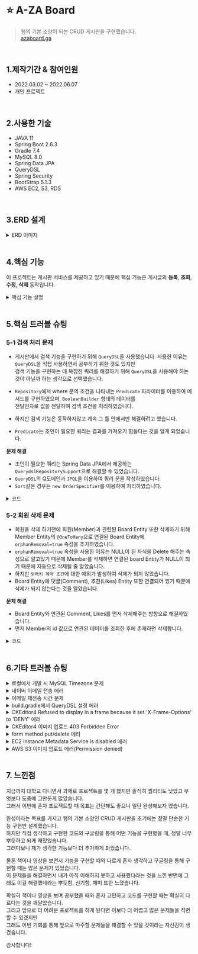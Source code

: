 # ⭐ A-ZA Board
> 웹의 기본 소양이 되는 CRUD 게시판을 구현했습니다.  
> [azaboard.ga](http://azaboard.ga)
<br>  

## 1.제작기간 & 참여인원  
- 2022.03.02 ~ 2022.06.07
- 개인 프로젝트
<br>

## 2.사용한 기술
- JAVA 11
- Spring Boot 2.6.3
- Gradle 7.4
- MySQL 8.0
- Spring Data JPA
- QueryDSL
- Spring Security
- BootStrap 5.1.3
- AWS EC2, S3, RDS
<br>

## 3.ERD 설계
<details>
<summary>ERD 이미지</summary>

<img src="https://user-images.githubusercontent.com/60730405/172790041-2d38a29b-210e-4e35-b77f-08b791484a8a.png" height="650px" width="750px">
</details>  

<br>

## 4.핵심 기능
이 프로젝트는 게시판 서비스를 제공하고 있기 때문에 핵심 기능은 게시글의 **등록**, **조회**, **수정**, **삭제** 동작입니다.  

<details>
<summary>핵심 기능 설명</summary>

### 4.1 전체 흐름
전체 흐름은 다음과 같습니다.  
이 흐름 안에서 **등록**, **조회**, **수정**, **삭제** 동작이 진행됩니다.  
<img src="https://user-images.githubusercontent.com/60730405/172858424-705cd5b1-33ca-4581-9f90-89e26eb68d6a.JPG" height="200px">

<details>
<summary>게시글 등록</summary>

#### Controller
<img src="https://user-images.githubusercontent.com/60730405/172861164-168637bb-9cef-4db2-b50e-b7a508f8ba09.JPG" height="400px">  
  
- BoardController에는 View에서 넘어온 데이터를 전달받아 처리합니다. ⭐ [코드 확인](https://github.com/moon-July5/SpringBoot_A-ZA/blob/d1c11ae1d7b3c8dd3141cb1908a8817f510a44c0/src/main/java/com/moon/aza/controller/BoardController.java#L81)
- 여기서 tid 변수는 `임시저장된 게시글 번호`입니다. 이것을 왜 따로 요청받아 처리하냐면 임시저장된 게시글을 불러와서  
완전히 작성 후, 실제 저장하게 된다면 임시저장된 게시글은 더 이상 사용하지 않을 것이기 때문에 삭제하기 위함입니다.  
  ⭐ [코드 확인](https://github.com/moon-July5/SpringBoot_A-ZA/blob/d1c11ae1d7b3c8dd3141cb1908a8817f510a44c0/src/main/java/com/moon/aza/controller/BoardController.java#L84)  
- 게시판으로 리다이렉트하도록 응답합니다. ⭐ [코드 확인](https://github.com/moon-July5/SpringBoot_A-ZA/blob/d1c11ae1d7b3c8dd3141cb1908a8817f510a44c0/src/main/java/com/moon/aza/controller/BoardController.java#L87)   

#### Service
<img src="https://user-images.githubusercontent.com/60730405/172870015-8e133740-7e6a-4b0a-9552-8f468bd3b972.JPG" height="450px">
  
**Entity 형태로 변환** ⭐ [코드 확인](https://github.com/moon-July5/SpringBoot_A-ZA/blob/d452c5def66ce0e2acb70a6ed7d56c31b9c5cb38/src/main/java/com/moon/aza/service/BoardService.java#L81)
- `BoardRepository`에 전달할 수 있도록 요청받은 DTO -> Entity 형태로 변환하는 메서드입니다.  

**실제 DB에 저장** ⭐ [코드 확인](https://github.com/moon-July5/SpringBoot_A-ZA/blob/d452c5def66ce0e2acb70a6ed7d56c31b9c5cb38/src/main/java/com/moon/aza/service/BoardService.java#L74)  
- `saveBoard()` 메서드를 통해 Entity 형태로 변환된 데이터를 `BoardRepository`로 전달합니다.  

#### Repository
<img src="https://user-images.githubusercontent.com/60730405/172872998-4599320b-3368-4753-9108-a1d05de0aa89.JPG" height="400px" width="800px">  

- Entity 형태의 데이터를 `save()` 메서드를 통해 실제 Database에 전달하여 저장합니다. ⭐ [코드 확인](https://github.com/moon-July5/SpringBoot_A-ZA/blob/d452c5def66ce0e2acb70a6ed7d56c31b9c5cb38/src/main/java/com/moon/aza/service/BoardService.java#L78)   
</details> 
  
<details>
<summary>게시글 조회</summary>

#### Controller
<img src="https://user-images.githubusercontent.com/60730405/172997868-e2e326b8-7a41-474b-93bd-b2560b5af39a.JPG" height="350px">

- 조회한 게시물의 내용을 가져오고 View에 전달합니다.  ⭐ [코드 확인](https://github.com/moon-July5/SpringBoot_A-ZA/blob/5bc189ded69c76239ac98b0a18e0f62f8152015b/src/main/java/com/moon/aza/controller/BoardController.java#L67)  
- 사용자를 나타내는 `member`가 null이 아닐 경우, 사용자가 조회한 게시물의 추천을 눌렀는지 확인하여 반영하도록 합니다. ⭐ [코드 확인](https://github.com/moon-July5/SpringBoot_A-ZA/blob/5bc189ded69c76239ac98b0a18e0f62f8152015b/src/main/java/com/moon/aza/controller/BoardController.java#L69)  
  
#### Service
<img src="https://user-images.githubusercontent.com/60730405/173000216-e20f98e0-cd69-4b51-a7f1-01a4624c8882.JPG" height="450px">
  
**실제 DB에서 조회** ⭐ [코드 확인](https://github.com/moon-July5/SpringBoot_A-ZA/blob/5bc189ded69c76239ac98b0a18e0f62f8152015b/src/main/java/com/moon/aza/service/BoardService.java#L93)  
- `BoardRepository`의 `getBoardWithAll()` 메서드로 조회한 게시글의 데이터들(게시글 내용, 댓글 수, 추천 수)을 모두 가져오도록 합니다.  

**DTO 형태로 변환** ⭐ [코드 확인](https://github.com/moon-July5/SpringBoot_A-ZA/blob/5bc189ded69c76239ac98b0a18e0f62f8152015b/src/main/java/com/moon/aza/service/BoardService.java#L160)
- 위에서 조회한 데이터들을 DTO 형태로 변환한 후에 반환하도록 합니다.  
  
#### Repository
<img src="https://user-images.githubusercontent.com/60730405/173001248-1451ef32-24a2-4609-9e0d-932366f70326.JPG" height="300px" width="800px"> 

- `@Query` 애너테이션으로 특정 게시물의 데이터를 조회하는 쿼리를 구현했습니다. ⭐ [코드 확인](https://github.com/moon-July5/SpringBoot_A-ZA/blob/5bc189ded69c76239ac98b0a18e0f62f8152015b/src/main/java/com/moon/aza/repository/BoardRepository.java#L28)
- 조회할 데이터는 게시물, 댓글 수, 추천 수이며, `left outer join`으로 기준 테이블인 `Board`와 대상 테이블인 `Comment`, `Likes`의 데이터를 누락 없이 가져오기 위함입니다.  
- `List<Object[]>` 형태로 반환하도록 합니다.  
</details>
  
<details>
<summary>게시글 수정/삭제</summary>

#### Controller
<img src="https://user-images.githubusercontent.com/60730405/173071970-d8207356-3007-49cc-8890-f39935c849de.JPG" height="420px" width="800px">

**게시글 수정**
- View에서 수정된 데이터를 받아 동작을 진행합니다. ⭐ [코드 확인](https://github.com/moon-July5/SpringBoot_A-ZA/blob/6f9a7bdbdb3df91a04bfb2c2eda25e1cbb41af2b/src/main/java/com/moon/aza/controller/BoardController.java#L93)  
- 수정이 정상적으로 동작하면 수정한 게시글로 리다이렉트하도록 합니다. 이때 페이지 번호와 게시글의 번호도 같이 전달하도록 합니다. ⭐ [코드 확인](https://github.com/moon-July5/SpringBoot_A-ZA/blob/6f9a7bdbdb3df91a04bfb2c2eda25e1cbb41af2b/src/main/java/com/moon/aza/controller/BoardController.java#L98)  

**게시글 삭제**
- View에서 게시글의 번호를 받아 삭제 동작을 진행합니다. 성공적으로 삭제가 되면 게시판으로 리다이렉트합니다. ⭐ [코드 확인](https://github.com/moon-July5/SpringBoot_A-ZA/blob/6f9a7bdbdb3df91a04bfb2c2eda25e1cbb41af2b/src/main/java/com/moon/aza/controller/BoardController.java#L102)

#### Service
<img src="https://user-images.githubusercontent.com/60730405/173076371-bdfbf34f-dccd-48fe-8e88-525fe476f280.JPG" height="370px">

**게시글 수정**
- 수정할 게시글이 존재하는지 조회합니다. 존재하면 `Title`과 `Contents`를 수정 후 다시 `BoardRepository`로 전달하여 저장합니다. ⭐ [코드 확인](https://github.com/moon-July5/SpringBoot_A-ZA/blob/6f9a7bdbdb3df91a04bfb2c2eda25e1cbb41af2b/src/main/java/com/moon/aza/service/BoardService.java#L104)

**게시글 삭제**
- 게시글의 번호를 `BoardRepository`로 전달하여 DB에 삭제 요청합니다. ⭐ [코드 확인](https://github.com/moon-July5/SpringBoot_A-ZA/blob/6f9a7bdbdb3df91a04bfb2c2eda25e1cbb41af2b/src/main/java/com/moon/aza/service/BoardService.java#L118)

#### Repository
<img src="https://user-images.githubusercontent.com/60730405/173079959-c707d992-0358-4993-9aa8-24ef7b0d7e66.JPG" height="370px">

**수정할 게시글 조회** ⭐ [코드 확인](https://github.com/moon-July5/SpringBoot_A-ZA/blob/6f9a7bdbdb3df91a04bfb2c2eda25e1cbb41af2b/src/main/java/com/moon/aza/service/BoardService.java#L105)
- `findById()` 메서드를 통해 특정 게시글의 번호로 DB에서 `Board`를 조회합니다.  

**게시글 수정 후 저장** ⭐ [코드 확인](https://github.com/moon-July5/SpringBoot_A-ZA/blob/6f9a7bdbdb3df91a04bfb2c2eda25e1cbb41af2b/src/main/java/com/moon/aza/service/BoardService.java#L113)
- `save()` 메서드를 통해 수정된 데이터를 다시 DB에 저장합니다.  

**게시글 삭제** ⭐ [코드 확인](https://github.com/moon-July5/SpringBoot_A-ZA/blob/6f9a7bdbdb3df91a04bfb2c2eda25e1cbb41af2b/src/main/java/com/moon/aza/service/BoardService.java#L118)
- `deleteById()` 메서드로 특정 게시글의 번호를 통해 DB에서 삭제합니다.
</details>
</details>

<br>
  
## 5.핵심 트러블 슈팅
### 5-1 검색 처리 문제
- 게시판에서 검색 기능을 구현하기 위해 `QueryDSL`을 사용했습니다. 사용한 이유는 `QueryDSL`을 직접 사용하면서 공부하기 위한 것도 있지만  
  검색 기능을 구현하는 데 복잡한 쿼리를 해결하기 위해 `QueryDSL`을 사용해야 하는 것이 아닐까 하는 생각으로 선택했습니다.  
  
- `Repository`에서 where 문의 조건을 나타내는 `Predicate` 파라미터를 이용하여 메서드를 구현하였으며, `BooleanBuilder` 형태의 데이터를  
  전달인자로 값을 전달하여 검색 조건을 처리하였습니다.  
- 하지만 검색 기능은 동작하지않고 계속 그 틀 안에서만 해결하려고 했습니다.  
- `Predicate`는 조인이 필요한 쿼리는 결과를 가져오기 힘들다는 것을 알게 되었습니다.   

**문제 해결**

- 조인이 필요한 쿼리는 Spring Data JPA에서 제공하는 `QuerydslRepositorySupport`으로 해결할 수 있었습니다.  
- `QueryDSL`의 Q도메인과 `JPQL`을 이용하여 쿼리 문을 작성하였습니다.  
- `Sort`같은 경우는 `new OrderSpecifier`를 이용하여 처리하였습니다.  
<details>
<summary>코드</summary>

```java
   /**
   * 게시글 검색 기능
   */
   @Override
    public Page<Object[]> searchBoard(BooleanBuilder booleanBuilder, Pageable pageable) {
        QBoard qBoard = QBoard.board;
        QComment qComment = QComment.comment;
        QLikes qLikes = QLikes.likes;

        JPQLQuery<Board> jpqlQuery = from(qBoard);
        jpqlQuery.leftJoin(qComment).on(qComment.board.eq(qBoard));
        jpqlQuery.leftJoin(qLikes).on(qLikes.board.eq(qBoard));

        JPQLQuery<Tuple> tuple = jpqlQuery.select(qBoard, qComment.countDistinct(), qLikes.countDistinct());
        tuple.where(booleanBuilder);
        tuple.groupBy(qBoard);

        Sort sort = pageable.getSort();
        sort.stream().forEach(order -> {
            Order direction = order.isAscending()? Order.ASC : Order.DESC;
            String property = order.getProperty();

            PathBuilder orderByExpression = new PathBuilder(Board.class, "board");
            tuple.orderBy(new OrderSpecifier(direction, orderByExpression.get(property)));
        });

        long count = tuple.fetchCount();

        tuple.offset(pageable.getOffset());
        tuple.limit(pageable.getPageSize());

        List<Tuple> result = tuple.fetch();

        Page<Object[]> page = new PageImpl<>(result.stream().map(t -> t.toArray()).collect(Collectors.toList()),
                pageable, count);
        return page;
    }
```
</details>

### 5-2 회원 삭제 문제
- 회원을 삭제 하기전에 회원(Member)과 관련된 Board Entity 또한 삭제하기 위해 Member Entity의 `@OneToMany`으로 연결된 Board Entity에 `orphanRemoval=true` 속성을 추가하였습니다.  
- `orphanRemoval=true` 속성을 사용한 이유는 NULL이 된 자식을 Delete 해주는 속성으로 알고있기 때문에 Member를 삭제하면 연결된 board Entity가 NULL이 되기 때문에 자동으로 삭제될 줄 알았습니다.  
- 하지만 `외래키 제약 조건`에 대한 예외가 발생하여 삭제가 되지 않았습니다.  
- Board Entity에 댓글(Comment), 추천(Likes) Entity 또한 연결되어 있기 때문에 삭제가 되지 않는다는 것을 알았습니다.  
  
**문제 해결**  
  
- Board Entity와 연관된 Comment, Likes를 먼저 삭제해주는 방향으로 해결하였습니다.  
- 먼저 Member의 id 값으로 연관된 데이터를 조회한 후에 존재하면 삭제합니다.  
<details>
<summary>코드</summary>

```java
   /**
   * 회원 삭제
   */
  public void deleteMember(Member member){
        List<Long> boardIds = boardRepository.findByMemberId(member.getId());
        List<Long> likesIds = likesRepository.findByMemberId(member.getId());
        List<Long> commentIds = commentRepository.findByMemberId(member.getId());
        if(!commentIds.isEmpty()){
            commentRepository.deleteAllByIdIn(commentIds);
        }
        if(!likesIds.isEmpty()){
            likesRepository.deleteAllByIdIn(likesIds);
        }
        if(!boardIds.isEmpty()){
            boardRepository.deleteAllByIdIn(boardIds);
        }
        memberRepository.deleteById(member.getId());
    }
```
</details>

<br>
  
## 6.기타 트러블 슈팅
<details>
<summary>로컬에서 개발 시 MySQL Timezone 문제</summary>

로컬에서 MySQL을 통해 Database를 개발하게 되면 데이터 저장 시 시간이 `Asia/Seoul`로 되지 않고  
`System`으로 되어 있어 시간이 한국의 현재 시간과 일치하지 않는 문제가 발생했습니다.  
  
이 Timezone을 `Asia/Seoul`로 변경하기 위해 [링크](https://dev.mysql.com/downloads/timezones.html)에 접속하여 운영체제와 MySQL 버전에 맞게 다운합니다.  
다운받은 파일을 `MySQL Workbench`에서 쿼리를 실행합니다.  
쿼리가 성공적으로 실행이 됐다면 아래의 코드를 입력하여 Timezone을 `Asia/Seoul`로 설정합니다.  
```
SET global time_zone = 'Asia/Seoul';
SET time_zone = 'Asia/Seoul';
```
</details>
  
<details>
<summary>네이버 이메일 전송 에러</summary>

회원가입 후 이메일 인증을 하기 위해 사용자에게 이메일을 보내는 데 STMP 전송 오류가 발생했습니다.  

오류가 발생한 이유는 제 네이버 계정에 2차 인증이 걸려있었기 때문에 제 이메일을 통해 전송할 수 없었습니다. `application.properties` 파일에 네이버 계정의 비밀번호를 입력하는 것이 아닌 애플리케이션 비밀번호를 저장해야 합니다.  
애플리케이션 비밀번호를 설정하기 위해 네이버에서 `네이버ID > 보안설정 > 기본보안설정 > 2단계 인증 > 관리`에 이동하여 `애플리케이션 비밀번호 관리`에서 생성해야 합니다.  
그 후 생성된 비밀번호를 설정 파일에 저장해야 합니다.    
</details>

<details>
<summary>이메일 재전송 시간 문제</summary>

회원가입을 하게되면 본인의 이메일로 회원가입 인증메일이 전송되게 됩니다.  
이때, 받지 못한 사용자들에게 다시 재전송할 수 있는 기능이 존재하는데, 이게 `재전송 버튼`을 계속 누르게 되면  
계속 전송할 수 있게 되어 이메일이 무분별하게 쌓일 수 있게 되는 문제가 발생했습니다.  
  
이것을 해결하기 위해 이메일을 전송한 지 5분이 지났는지 확인 후 보낼 수 있게 코드를 구현했습니다.  
```java
public class Member extends BaseEntity {
  ...생략

    // 이메일을 보낸 지 5분이 지났는지 확인
    public boolean enableToSendEmail(){
        return this.emailTokenGeneratedAt.isBefore(LocalDateTime.now().minusMinutes(5));
    }
}
```
</details>
  
<details>
<summary>build.gradle에서 QueryDSL 설정 에러</summary>
QueryDSL을 사용하기 위해 build.gradle에서 컴파일하여 설정을 하는데 에러가 발생하여 컴파일이 되지 않는 에러가 발생했습니다.    

이는 Spring Boot 2.6이상 Gradle 5.0이상 설정 방법이 약간 다르기 때문에 발생한 문제였습니다.  
build.gradle에서 코드는 다음과 같습니다.  
```
 buildscript {
	ext {
		queryDslVersion = "5.0.0"
	}
}

...생략

def querydslDir = "$buildDir/generated/querydsl"

querydsl {
	jpa = true
	querydslSourcesDir = querydslDir
}
sourceSets {
	main.java.srcDir querydslDir
}
compileQuerydsl{
	options.annotationProcessorPath = configurations.querydsl
}
configurations {
	compileOnly {
		extendsFrom annotationProcessor
	}
	querydsl.extendsFrom compileClasspath
}
```
</details>
  
<details>
<summary>CKEditor4 Refused to display in a frame because it set 'X-Frame-Options' to 'DENY' 에러</summary>
게시글에 글을 작성하는 데 저는 텍스트 편집기인 `CKEditor4`를 사용하였습니다.  
하지만 `CKEditor4 Refused to display in a frame because it set 'X-Frame-Options' to 'DENY'` 에러가 발생하였습니다.  
  
이것은 Spring Security를 적용하면 기본적으로 X-Frame-Options Click jacking 공격 막기 설정이 되어있기 때문이였습니다.  
대략 사용자가 어떤 웹 페이지에서 링크를 눌렀을 때 의도했던 것과는 다른 동작을 하게 한다해서 이를 `Click jacking`이라고 합니다.  
이를 해결해 줄 수 있는 방법이 `X-Frame-Options Header`입니다.  

이는 Spring Security 설정 파일에서 아래와 같이 `sameOrigin` 옵션을 사용해서 해결합니다.  
```java
   @Override
   protected void configure(HttpSecurity http) throws Exception {
        ...생략
  
        // X-Frame-Options Click jacking 공격 막기 설정
        // 해당 페이지와 동일한 origin에 해당하는 frame만 
        http.headers()
                .frameOptions().sameOrigin();
  }
```
</details>

<details>
<summary>CKEditor4 이미지 업로드 403 Forbidden Error </summary>

CKEditor4를 통해 이미지를 업로드하는데 `403 Forbidden Error`가 발생하였습니다.  

다른 도메인과 resource를 공유하는 `cors`와 요청을 위조하여 사용자의 권한을 이용해 서버에 대한 악성공격을 하는 `csrf`를 disable 하는 방식으로  
해결하였습니다.  
```java
    @Override
    protected void configure(HttpSecurity http) throws Exception {
      ...
        // 'ckeditor4' 이미지 업로드 시 403 Forbidden Error로 인해 설정
        http.cors().and()
                .csrf().disable();
    }
```
</details>

<details>
<summary>form method put/delete 에러</summary>

HTML에서 form 태그를 구성할 때 method를 `PUT/DELETE`를 구성하여 submit할 때, 에러가 발생했습니다.  

이를 해결하기 위해 HTML form 태그 하위에 `<input type="hidden" name="_method" value="put"/>`와 같이 Hidden 타입으로  
HTTP Method를 전달합니다.  

하지만 Spring Boot 2.2 이상 버전에서는 자동으로 구성되지 않아 `application.properties`에 아래와 같이 추가 설정 값이 필요합니다.  
```
# put, delete method
spring.mvc.hiddenmethod.filter.enabled = true
```
</details>

<details>
<summary>EC2 Instance Metadata Service is disabled 에러</summary>

AWS와 Spring Boot를 연동할 때 `spring-cloud-start-aws` 패키지를 사용할 때, 나온 에러 메시지입니다.  
EC2의 메타데이터를 읽다가 발생하는 에러입니다.  

이를 해결하기 위해 로컬에서 실행할 때 IntelliJ에서 `Run -> Edit Configurations -> Modify Options -> add VM Options` 순으로 선택합니다.  
여기서 설정값으로 `-Dcom.amazonaws.sdk.disableEc2Metadata=true`으로 주고 해결합니다.  

하지만 EC2 서버에서 실행할 때도 똑같은 에러 메시지가 발생했습니다.  
이는 Application.java에서 추가적으로 아래와 같이 설정할 필요가 있었습니다.  
```java
  ublic class AzaApplication {
	static {
		System.setProperty("com.amazonaws.sdk.disableEc2Metadata", "true");
	}

	public static void main(String[] args) {
		SpringApplication.run(AzaApplication.class, args);
	}
}
```
또한 추가적으로 에러 로그를 단순히 보이고 싶지 않을 때 아래와 같이 `application.properties`에 추가 설정을 하여 해결했습니다.   
```
  logging.level.com.amazonaws.util.EC2MetadataUtils: error
```
</details>
  
<details>
<summary>AWS S3 이미지 업로드 에러(Permission denied)</summary>

로컬에서 정상적으로 AWS S3에 이미지가 업로드된 것을 확인 후, EC2 서버에서 이미지 업로드를 시도했지만  
`File에 대한 IOExceiption : permission denied`에러가 발생했습니다.  

왜 발생했는지 생각하면, 초기 코드에 이미지가 요청되면 `File.createNewFile()` 메서드로 프로젝트 내에 이미지를 먼저 업로드하고 AWS S3 버킷 안에 이미지가 업로드되고 공간 낭비를 해소하기 위해 프로젝트 내에 이미지를 삭제하는 절차를 가졌습니다.  
  
프로젝트 내에 이미지를 저장하는데 EC2 서버 내에서는 접근이 거부되서 아예 MultipartFile 형식을 File 형식으로 변환할 수 없고 그렇게 되면 업로드가 되지 않아 발생하는 문제였습니다.  
  
이를 해결하기 위해 바로 AWS S3으로 전달하여 업로드하도록 코드를 수정할 필요가 있었습니다.  

아래는 초기에 작성했던 코드입니다.  
```java
    private String putS3(File uploadFile, String saveName) {
        amazonS3.putObject(new PutObjectRequest(bucket, saveName, uploadFile)
                        .withCannedAcl(CannedAccessControlList.PublicRead)
        );
        return amazonS3.getUrl(bucket, saveName).toString();
    }
```
이번에는 수정한 코드입니다.  
```java
      private String putS3(MultipartFile uploadFile, String saveName, ObjectMetadata metadata) throws IOException {
        try {
            amazonS3.putObject(new PutObjectRequest(bucket, saveName,
                    uploadFile.getInputStream(), metadata)
                    .withCannedAcl(CannedAccessControlList.PublicRead)
            );
        } catch (IOException e){
            throw new ResponseStatusException(HttpStatus.INTERNAL_SERVER_ERROR, "파일 업로드 실패");
        }
        return amazonS3.getUrl(bucket, saveName).toString();
    }
```
수정된 곳은 S3에 업로드하는 `putS3()` 메서드에 `ObjectMetadata` 객체를 추가하였으며,  
그리고 MultipartFile 형식의 파일을 읽어오는 `getInputStream()` 메서드를 사용하였습니다.  

이렇게 해서 프로젝트 내에 이미지를 업로드하고 삭제하는 절차를 가지지 않고 바로 S3에 이미지를 업로드할 수 있게 해결했습니다.  
</details>

<br>

## 7. 느낀점 
지금까지 대학교 다니면서 과제로 프로젝트를 몇 개 했지만 솔직히 퀄리티도 낮았고 무엇보다 도중에 그만둔게 많았습니다.  
그래서 이번에 혼자 프로젝트할 때 목표는 간단해도 좋으니 일단 완성해보자 였습니다.  
	
완성이라는 목표를 가지고 웹의 기본 소양인 CRUD 게시판을 초기에는 정말 단순한 기능 구현만 설계했습니다.  
하지만 직접 생각하고 구현한 코드와 구글링을 통해 어떤 기능을 구현했을 때, 정말 너무 뿌듯하고 되게 재밌었습니다.  
그러다보니 제가 생각한 기능보다 더 추가하게 되었습니다.  

물론 책이나 영상을 보면서 기능을 구현할 때와 다르게 혼자 생각하고 구글링을 통해 구현할 때는 많은 문제가 있었습니다.  
이 문제들을 해결하면서 내가 아직 이해하지 못하고 사용했다라는 것을 느낀 반면에 그래도 이걸 해결했네라는 뿌듯함, 신기함, 재미 또한 느꼈습니다.  

확실히 책이나 영상을 보며 공부했을 때와 혼자 고민하고 코드를 구현할 때는 확실히 다르다는 것을 깨달았습니다.  
그리고 앞으로 더 어려운 프로젝트를 하게 된다면 이보다 더 어렵고 많은 문제들을 직면할 수 있겠지만  
그래도 이번 기회를 통해 앞으로 마주할 문제들을 해결할 수 있을 것이라는 자신감이 생겼습니다.  

감사합니다!



